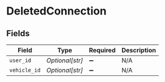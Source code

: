 # DeletedConnection


## Fields

| Field              | Type               | Required           | Description        |
| ------------------ | ------------------ | ------------------ | ------------------ |
| `user_id`          | *Optional[str]*    | :heavy_minus_sign: | N/A                |
| `vehicle_id`       | *Optional[str]*    | :heavy_minus_sign: | N/A                |